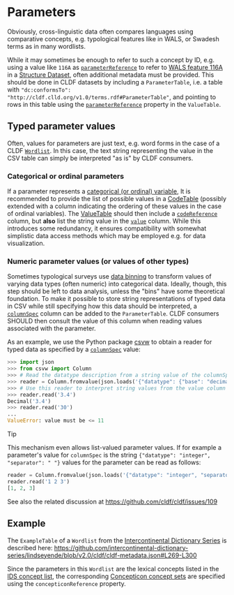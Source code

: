 # Parameters

Obviously, cross-linguistic data often compares languages using comparative concepts,
e.g. typological features like in WALS, or Swadesh terms as in many wordlists.

While it may sometimes be enough to refer to such a concept by ID, e.g.
using a value like `116A` as 
[`parameterReference`](http://cldf.clld.org/v1.0/terms.rdf#parameterReference)
to refer to [WALS feature 116A](http://wals.info/feature/116A)
in a [Structure Dataset](../../modules/StructureDataset), often additional metadata
must be provided. This should be done in CLDF datasets by including a
`ParameterTable`, i.e. a table with `"dc:conformsTo": "http://cldf.clld.org/v1.0/terms.rdf#ParameterTable"`, and pointing to rows in this table
using the [`parameterReference`](http://cldf.clld.org/v1.0/terms.rdf#parameterReference)
property in the `ValueTable`.


## Typed parameter values

Often, values for parameters are just text, e.g. word forms in the case of a CLDF [`Wordlist`](../../modules/Wordlist).
In this case, the text string representing the value in the CSV table can simply be interpreted "as is"
by CLDF consumers.


### Categorical or ordinal parameters

If a parameter represents a [categorical (or ordinal) variable](https://en.wikipedia.org/wiki/Categorical_variable),
It is recommended to provide the list of possible values in a [CodeTable](../codes) (possibly extended with a column
indicating the ordering of these values in the case of ordinal variables).
The [ValueTable](../values) should then include a [`codeReference`](http://cldf.clld.org/v1.0/terms.rdf#codeReference)
column, but **also** list the string value in the [`value`](http://cldf.clld.org/v1.0/terms.rdf#value) column. 
While this introduces some redundancy, it ensures compatibility with somewhat simplistic data access methods which may be
employed e.g. for data visualization.


### Numeric parameter values (or values of other types)

Sometimes typological surveys use [data binning](https://en.wikipedia.org/wiki/Data_binning) to transform values of
varying data types (often numeric) into categorical data. Ideally, though, this step should be left to data analysis,
unless the "bins" have some theoretical foundation. To make it possible to store string representations of typed data
in CSV while still specifying how this data should be interpreted, a
[`columnSpec`](http://cldf.clld.org/v1.0/terms.rdf#columnSpec) column can be added to the `ParameterTable`. CLDF
consumers SHOULD then consult the value of this column when reading values associated with the parameter.

As an example, we use the Python package [csvw](https://pypi.org/project/csvw) to obtain a reader for typed data as
specified by a [`columnSpec`](http://cldf.clld.org/v1.0/terms.rdf#columnSpec) value:
```python
>>> import json
>>> from csvw import Column
>>> # Read the datatype description from a string value of the columnSpec column:
>>> reader = Column.fromvalue(json.loads('{"datatype": {"base": "decimal", "minimum": "1", "maximum": "11"}}'))
>>> # Use this reader to interpret string values from the value column as appropriate Python objects:
>>> reader.read('3.4')
Decimal('3.4')
>>> reader.read('30')
...
ValueError: value must be <= 11
```

> [!TIP]
> This mechanism even allows list-valued parameter values. If for example a parameter's value for `columnSpec`
> is the string `{"datatype": "integer", "separator": " "}` values for the parameter can be read as follows:

```python
reader = Column.fromvalue(json.loads('{"datatype": "integer", "separator": " "}'))
reader.read('1 2 3')
[1, 2, 3]
```

See also the related discussion at https://github.com/cldf/cldf/issues/109


## Example

The `ExampleTable` of a `Wordlist` from the [Intercontinental Dictionary Series](https://ids.clld.org)
is described here: https://github.com/intercontinental-dictionary-series/lindseyende/blob/v2.0/cldf/cldf-metadata.json#L269-L300

Since the parameters in this `Wordlist` are the lexical concepts listed in the [IDS concept list](https://concepticon.clld.org/contributions/Key-2016-1310),
the corresponding [Concepticon concept sets](https://concepticon.clld.org/parameters) are specified
using the `concepticonReference` property.

